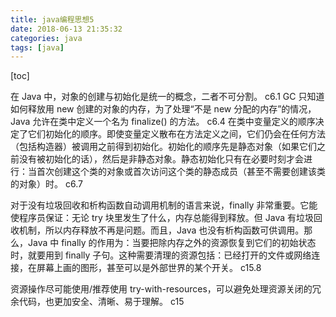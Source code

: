 ```yaml
---
title: java编程思想5
date: 2018-06-13 21:35:32
categories: java
tags: [java]
---
```

[toc]

在 Java 中，对象的创建与初始化是统一的概念，二者不可分割。  c6.1
GC 只知道如何释放用 new 创建的对象的内存，为了处理“不是 new 分配的内存”的情况，Java 允许在类中定义一个名为 finalize() 的方法。  c6.4
在类中变量定义的顺序决定了它们初始化的顺序。即使变量定义散布在方法定义之间，它们仍会在任何方法（包括构造器）被调用之前得到初始化。初始化的顺序先是静态对象（如果它们之前没有被初始化的话），然后是非静态对象。静态初始化只有在必要时刻才会进行：当首次创建这个类的对象或首次访问这个类的静态成员（甚至不需要创建该类的对象）时。  c6.7

对于没有垃圾回收和析构函数自动调用机制的语言来说，finally 非常重要。它能使程序员保证：无论 try 块里发生了什么，内存总能得到释放。但 Java 有垃圾回收机制，所以内存释放不再是问题。而且，Java 也没有析构函数可供调用。那么，Java 中 finally 的作用为：当要把除内存之外的资源恢复到它们的初始状态时，就要用到 finally 子句。这种需要清理的资源包括：已经打开的文件或网络连接，在屏幕上画的图形，甚至可以是外部世界的某个开关。  c15.8

资源操作尽可能使用/推荐使用 try-with-resources，可以避免处理资源关闭的冗余代码，也更加安全、清晰、易于理解。 c15